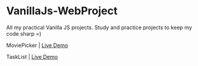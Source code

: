 # VanillaJs-WebProject

All my practical Vanilla JS projects.
Study and practice projects to keep my code sharp =)

MoviePicker | [Live Demo](https://carloshbido.github.io/VanillaJs-WebProjects/Movie-Picker/)

TaskList | [Live Demo](https://carloshbido.github.io/VanillaJs-WebProjects/TaskList)

